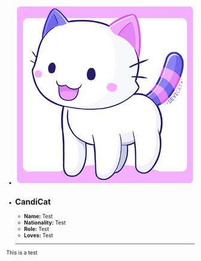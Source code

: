 * ![](img/CandiCat.png)

* ## CandiCat
  * **Name:** Test
  * **Nationality:** Test
  * **Role:** Test
  * **Loves:** Test

  ---

This is a test

